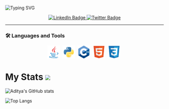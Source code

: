 
![Typing SVG](https://readme-typing-svg.herokuapp.com?font=Bruno+Ace+SC&size=30&duration=3000&pause=1000&color=00F7E4&width=435&lines=Hello+Aditya+this+side+!!)

<div id="badges" align="center">
  <a href="https://linkedin.com/in/aditya9277">
    <img src="https://img.shields.io/badge/LinkedIn-blue?style=for-the-badge&logo=linkedin&logoColor=white" alt="LinkedIn Badge"/>
  </a>
  <a href="your-twitter-URL">
    <img src="https://img.shields.io/badge/Twitter-blue?style=for-the-badge&logo=twitter&logoColor=white" alt="Twitter Badge"/>
  </a>
</div>

---

### :hammer_and_wrench: Languages and Tools

<div align="center">
  <img src="https://github.com/devicons/devicon/blob/master/icons/java/java-original.svg" title="Java" alt="Java" width="40" height="40"/>&nbsp;
  <img src="https://github.com/devicons/devicon/blob/master/icons/python/python-original.svg" title="Python" alt="Python" width="40" height="40"/>&nbsp;
  <img src="https://github.com/devicons/devicon/blob/master/icons/cplusplus/cplusplus-original.svg" title="C++" alt="C++" width="40" height="40"/>&nbsp;
  <img src="https://github.com/devicons/devicon/blob/master/icons/html5/html5-original.svg" title="HTML" alt="HTML" width="40" height="40"/>&nbsp;
  <img src="https://github.com/devicons/devicon/blob/master/icons/css3/css3-original.svg" title="Css" alt="Css" width="40" height="40"/>&nbsp;
</div>


<div id="fire msg">
  <h1>
  My Stats
  <img src="https://media.giphy.com/media/OJTxHkKwcM5lfi2OnW/giphy.gif" width="30px"/>
  </h1>
</div>  

![Aditya's GitHub stats](https://github-readme-stats.vercel.app/api?username=aditya9277&count_private=true&show_icons=true&hide=contribs&theme=chartreuse-dark&bg_color=00000000)

![Top Langs](https://github-readme-stats.vercel.app/api/top-langs/?username=aditya9277&layout=compact&theme=chartreuse-dark&bg_color=00000000)

